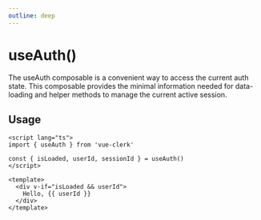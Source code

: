 ```yaml
---
outline: deep
---
```


# useAuth()

The useAuth composable is a convenient way to access the current auth state. This composable provides the minimal information needed for data-loading and helper methods to manage the current active session.

## Usage

```vue
<script lang="ts">
import { useAuth } from 'vue-clerk'

const { isLoaded, userId, sessionId } = useAuth()
</script>

<template>
  <div v-if="isLoaded && userId">
    Hello, {{ userId }}
  </div>
</template>
```
